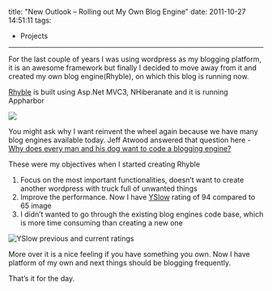 title: "New Outlook – Rolling out My Own Blog Engine"
date: 2011-10-27 14:51:11
tags:
- Projects
---

For the last couple of years I was using wordpress as my blogging platform, it is an awesome framework but finally I decided to move away from it and created my own blog engine(Rhyble), on which this blog is running now.

[Rhyble] is built using Asp.Net MVC3, NHiberanate and it is running Appharbor

![](//static.rajeeshcv.com/images/2011/10/20111027084419_image_2.png)

You might ask why I want reinvent the wheel again because we have many blog engines available today. Jeff Atwood answered that question here - [Why does every man and his dog want to code a blogging engine?](http://stackoverflow.com/questions/471940/why-does-every-man-and-his-dog-want-to-code-a-blogging-engine/471944#471944)

These were my objectives when I started creating Rhyble

1. Focus on the most important functionalities, doesn’t want to create another wordpress with truck full of unwanted things
2. Improve the performance. Now I have [YSlow](http://yslow.org/) rating of 94 compared to 65
image
3. I didn’t wanted to go through the existing blog engines code base, which is more time consuming than creating a new one

![YSlow previous and current ratings](//static.rajeeshcv.com/images/2011/10/20111027084442_image_thumb_1.png)

More over it is a nice feeling if you have something you own. Now I have platform of my own and next things should be blogging frequently.

That’s it for the day.

[Rhyble]: http://rhyble.apphb.com/
